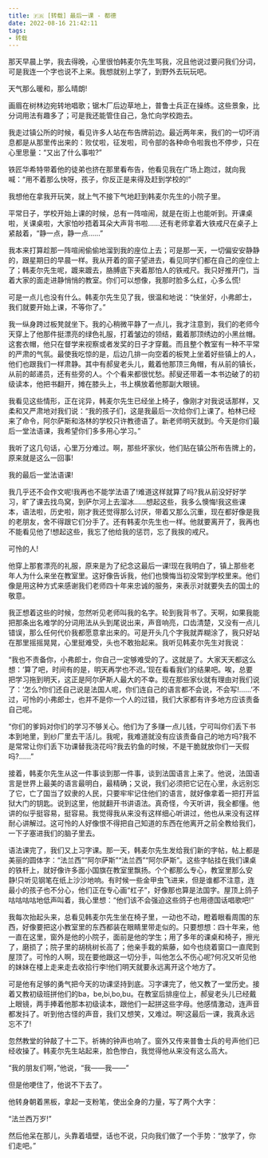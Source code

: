 ```yaml
---
title: 🇫🇷 [转载] 最后一课 - 都德
date: 2022-08-16 21:42:11
tags:
- 转载
---
```


   那天早晨上学，我去得晚，心里很怕韩麦尔先生骂我，况且他说过要问我们分词，可是我连一个字也说不上来。我想就别上学了，到野外去玩玩吧。

天气那么暖和，那么晴朗!

画眉在树林边宛转地唱歌；锯木厂后边草地上，普鲁士兵正在操练。这些景象，比分词用法有趣多了；可是我还能管住自己，急忙向学校跑去。

我走过镇公所的时候，看见许多人站在布告牌前边。最近两年来，我们的一切坏消息都是从那里传出来的：败仗啦，征发啦，司令部的各种命令啦我也不停步，只在心里思量：“又出了什么事啦?”

铁匠华希特带着他的徒弟也挤在那里看布告，他看见我在广场上跑过，就向我喊：“用不着那么快呀，孩子，你反正是来得及赶到学校的!”

我想他在拿我开玩笑，就上气不接下气地赶到韩麦尔先生的小院子里。

平常日子，学校开始上课的时候，总有一阵喧闹，就是在街上也能听到。开课桌啦，关课桌啦，大家怕吵捂着耳朵大声背书啦……还有老师拿着大铁戒尺在桌子上紧敲着，“静一点，静一点……”

我本来打算趁那一阵喧闹偷偷地溜到我的座位上去；可是那一天，一切偏安安静静的，跟星期日的早晨一样。我从开着的窗子望进去，看见同学们都在自己的座位上了；韩麦尔先生呢，踱来踱去，胳膊底下夹着那怕人的铁戒尺。我只好推开门，当着大家的面走进静悄悄的教室。你们可以想像，我那时脸多么红，心多么慌!

可是一点儿也没有什么。韩麦尔先生见了我，很温和地说：“快坐好，小弗郎士，我们就要开始上课，不等你了。”

我一纵身跨过板凳就坐下。我的心稍微平静了一点儿，我才注意到，我们的老师今天穿上了他那件挺漂亮的绿色礼服，打着皱边的领结，戴着那顶绣边的小黑丝帽。这套衣帽，他只在督学来视察或者发奖的日子才穿戴。而且整个教室有一种不平常的严肃的气氛。最使我吃惊的是，后边几排一向空着的板凳上坐着好些镇上的人，他们也跟我们一样肃静。其中有郝叟老头儿，戴着他那顶三角帽，有从前的镇长，从前的邮递员，还有些旁的人。个个看来都很忧愁。郝叟还带着一本书边破了的初级读本，他把书翻开，摊在膝头上，书上横放着他那副大眼镜。

我看见这些情形，正在诧异，韩麦尔先生已经坐上椅子，像刚才对我说话那样，又柔和又严肃地对我们说：“我的孩子们，这是我最后一次给你们上课了。柏林已经来了命令，阿尔萨斯和洛林的学校只许教德语了。新老师明天就到。今天是你们最后一堂法语课，我希望你们多多用心学习。”

我听了这几句话，心里万分难过。啊，那些坏家伙，他们贴在镇公所布告牌上的，原来就是这么一回事!

我的最后一堂法语课!

我几乎还不会作文呢!我再也不能学法语了!难道这样就算了吗?我从前没好好学习，旷了课去找鸟窝，到萨尔河上去溜冰……想起这些，我多么懊悔!我这些课本，语法啦，历史啦，刚才我还觉得那么讨厌，带着又那么沉重，现在都好像是我的老朋友，舍不得跟它们分手了。还有韩麦尔先生也一样。他就要离开了，我再也不能看见他了!想起这些，我忘了他给我的惩罚，忘了我挨的戒尺。

可怜的人!

他穿上那套漂亮的礼服，原来是为了纪念这最后一课!现在我明白了，镇上那些老年人为什么来坐在教室里。这好像告诉我，他们也懊悔当初没常到学校里来。他们像是用这种方式来感谢我们老师四十年来忠诚的服务，来表示对就要失去的国土的敬意。

我正想着这些的时候，忽然听见老师叫我的名字。轮到我背书了。天啊，如果我能把那条出名难学的分词用法从头到尾说出来，声音响亮，口齿清楚，又没有一点儿错误，那么任何代价我都愿意拿出来的。可是开头几个字我就弄糊涂了，我只好站在那里摇摇晃晃，心里挺难受，头也不敢抬起来。我听见韩麦尔先生对我说：

“我也不责备你，小弗郎士，你自己一定够难受的了。这就是了。大家天天都这么想：‘算了吧，时间有的是，明天再学也不迟。’现在看看我们的结果吧。唉，总要把学习拖到明天，这正是阿尔萨斯人最大的不幸。现在那些家伙就有理由对我们说了：‘怎么?你们还自己说是法国人呢，你们连自己的语言都不会说，不会写!……’不过，可怜的小弗郎士，也并不是你一个人的过错，我们大家都有许多地方应该责备自己呢。

“你们的爹妈对你们的学习不够关心。他们为了多赚一点儿钱，宁可叫你们丢下书本到地里，到纱厂里去干活儿。我呢，我难道就没有应该责备自己的地方吗?我不是常常让你们丢下功课替我浇花吗?我去钓鱼的时候，不是干脆就放你们一天假吗?……”

接着，韩麦尔先生从这一件事谈到那一件事，谈到法国语言上来了。他说，法国语言是世界上最美的语言最明白，最精确；又说，我们必须把它记在心里，永远别忘了它，亡了国当了奴隶的人民，只要牢牢记住他们的语言，就好像拿着一把打开监狱大门的钥匙。说到这里，他就翻开书讲语法。真奇怪，今天听讲，我全都懂。他讲的似乎挺容易，挺容易。我觉得我从来没有这样细心听讲过，他也从来没有这样耐心讲解过。这可怜的人好像恨不得把自己知道的东西在他离开之前全教给我们，一下子塞进我们的脑子里去。

语法课完了，我们又上习字课。那一天，韩麦尔先生发给我们新的字帖，帖上都是美丽的圆体字：“法兰西”“阿尔萨斯”“法兰西”“阿尔萨斯”。这些字帖挂在我们课桌的铁杆上，就好像许多面小国旗在教室里飘扬。个个都那么专心，教室里那么安静!只听见钢笔在纸上沙沙地响。有时候一些金甲虫飞进来，但是谁都不注意，连最小的孩子也不分心，他们正在专心画“杠子”，好像那也算是法国字。屋顶上鸽子咕咕咕咕地低声叫着，我心里想：“他们该不会强迫这些鸽子也用德国话唱歌吧!”

我每次抬起头来，总看见韩麦尔先生坐在椅子里，一动也不动，瞪着眼看周围的东西，好像要把这小教室里的东西都装在眼睛里带走似的。只要想想：四十年来，他一直在这里，窗外是他的小院子，面前是他的学生；用了多年的课桌和椅子，擦光了，磨损了；院子里的胡桃树长高了；他亲手栽的紫藤，如今也绕着窗口一直爬到屋顶了。可怜的人啊，现在要他跟这一切分手，叫他怎么不伤心呢?何况又听见他的妹妹在楼上走来走去收拾行李!他们明天就要永远离开这个地方了。

可是他有足够的勇气把今天的功课坚持到底。习字课完了，他又教了一堂历史。接着又教初级班拼他们的ba，be,bi,bo,bu。在教室后排座位上，郝叟老头儿已经戴上眼镜，两手捧着他那本初级读本，跟他们一起拼这些字母。他感情激动，连声音都发抖了。听到他古怪的声音，我们又想笑，又难过。啊!这最后一课，我真永远忘不了!

忽然教堂的钟敲了十二下。祈祷的钟声也响了。窗外又传来普鲁士兵的号声他们已经收操了。韩麦尔先生站起来，脸色惨白，我觉得他从来没有这么高大。

“我的朋友们啊，”他说，“我——我——”

但是他哽住了，他说不下去了。

他转身朝着黑板，拿起一支粉笔，使出全身的力量，写了两个大字：

“法兰西万岁!”

然后他呆在那儿，头靠着墙壁，话也不说，只向我们做了一个手势：“放学了，你们走吧。”
